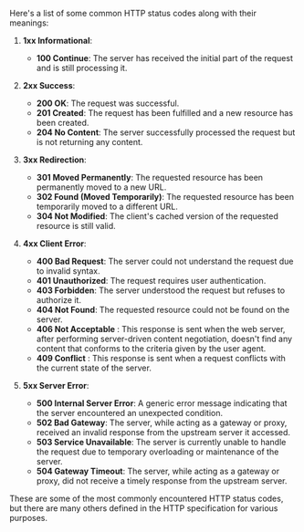 Here's a list of some common HTTP status codes along with their meanings:

1. **1xx Informational**:
   - **100 Continue**: The server has received the initial part of the request and is still processing it.

2. **2xx Success**:
   - **200 OK**: The request was successful.
   - **201 Created**: The request has been fulfilled and a new resource has been created.
   - **204 No Content**: The server successfully processed the request but is not returning any content.

3. **3xx Redirection**:
   - **301 Moved Permanently**: The requested resource has been permanently moved to a new URL.
   - **302 Found (Moved Temporarily)**: The requested resource has been temporarily moved to a different URL.
   - **304 Not Modified**: The client's cached version of the requested resource is still valid.

4. **4xx Client Error**:
   - **400 Bad Request**: The server could not understand the request due to invalid syntax.
   - **401 Unauthorized**: The request requires user authentication.
   - **403 Forbidden**: The server understood the request but refuses to authorize it.
   - **404 Not Found**: The requested resource could not be found on the server.
   - **406 Not Acceptable** : This response is sent when the web server, after performing server-driven content negotiation, doesn't find any content that conforms to the criteria given by the user agent.
   - **409 Conflict** : This response is sent when a request conflicts with the current state of the server.

5. **5xx Server Error**:
   - **500 Internal Server Error**: A generic error message indicating that the server encountered an unexpected condition.
   - **502 Bad Gateway**: The server, while acting as a gateway or proxy, received an invalid response from the upstream server it accessed.
   - **503 Service Unavailable**: The server is currently unable to handle the request due to temporary overloading or maintenance of the server.
   - **504 Gateway Timeout**: The server, while acting as a gateway or proxy, did not receive a timely response from the upstream server.

These are some of the most commonly encountered HTTP status codes, but there are many others defined in the HTTP specification for various purposes.